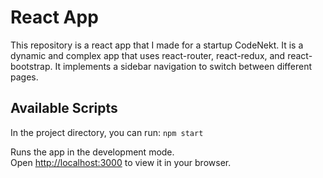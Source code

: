 # React App

This repository is a react app that I made for a startup CodeNekt. It is a dynamic and complex app that uses react-router, react-redux, and react-bootstrap. It implements a sidebar navigation to switch between different pages.

## Available Scripts

In the project directory, you can run: `npm start`

Runs the app in the development mode.\
Open [http://localhost:3000](http://localhost:3000) to view it in your browser.
